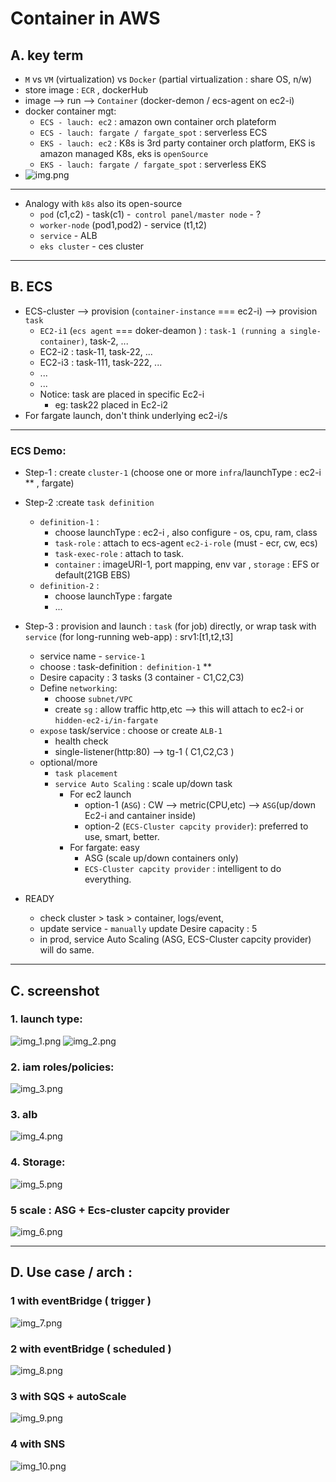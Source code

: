 # Container in AWS
## A. key term
- `M` vs `VM` (virtualization) vs `Docker` (partial virtualization : share OS, n/w)
- store image : `ECR` , dockerHub
- image --> run --> `Container` (docker-demon / ecs-agent on ec2-i)
- docker container mgt:
  - `ECS - lauch: ec2` : amazon own container orch plateform
  - `ECS - lauch: fargate / fargate_spot` : serverless ECS
  - `EKS - lauch: ec2` : K8s is 3rd party container orch platform, EKS is amazon managed K8s, eks is `openSource`
  - `EKS - lauch: fargate / fargate_spot` : serverless EKS
- ![img.png](../99_img/compute/ecs/img.png)
--- 
- Analogy with `k8s` also its open-source
  - `pod` (c1,c2) - task(c1)
  -` control panel/master node` - ?
  - `worker-node` (pod1,pod2) - service (t1,t2)
  - `service` - ALB
  - `eks cluster` - ces cluster

---

## B. ECS 
- ECS-cluster --> provision (`container-instance` === ec2-i) --> provision `task`
  - `EC2-i1` (`ecs agent` === doker-deamon ) : `task-1 (running a single-container)`, task-2, ...
  - EC2-i2 : task-11, task-22, ...
  - EC2-i3 : task-111, task-222, ...
  - ...
  - ...
  - Notice: task are placed in specific Ec2-i
    - eg: task22 placed in Ec2-i2
- For fargate launch, don't think underlying ec2-i/s
---
### ECS Demo:
  - Step-1 : create `cluster-1` (choose one or more `infra`/launchType : ec2-i ** , fargate)
  - Step-2 :create `task definition`
    - `definition-1` :
      - choose launchType : ec2-i , also configure - os, cpu, ram, class
      - `task-role` : attach to ecs-agent `ec2-i-role` (must - ecr, cw, ecs)
      - `task-exec-role` : attach to task.
      - `container` : imageURI-1, port mapping,  env var , `storage` : EFS or default(21GB EBS)
    - `definition-2` : 
      - choose launchType : fargate
      - ...
      
  - Step-3 : provision and launch : `task` (for job) directly,  or wrap task with `service` (for long-running web-app) : srv1:[t1,t2,t3]
    - service name - `service-1`
    - choose :  task-definition :` definition-1` **
    - Desire capacity : 3 tasks (3 container - C1,C2,C3)
    - Define `networking`:
      - choose `subnet/VPC`
      - create `sg` : allow traffic http,etc --> this will attach to ec2-i or `hidden-ec2-i/in-fargate`
    - `expose` task/service : choose or create `ALB-1`
      - health check 
      - single-listener(http:80)  --> tg-1 ( C1,C2,C3 )
    - optional/more
      - `task placement`
      - `service Auto Scaling` : scale up/down task 
        - For ec2 launch
          - option-1 (`ASG`) : CW --> metric(CPU,etc) --> `ASG`(up/down Ec2-i and cantainer inside)
          - option-2 (`ECS-Cluster capcity provider`): preferred to use, smart, better.
        - For fargate: easy
          - ASG (scale up/down containers only)
          - `ECS-Cluster capcity provider` : intelligent to do everything.
      
  - READY
    - check cluster > task > container, logs/event,
    - update service - `manually` update Desire capacity : 5
    - in prod, service Auto Scaling (ASG, ECS-Cluster capcity provider) will do same.

---      
## C. screenshot
### 1. launch type:
![img_1.png](../99_img/compute/ecs/img_1.png) 
![img_2.png](../99_img/compute/ecs/img_2.png)
### 2. iam roles/policies:
![img_3.png](../99_img/compute/ecs/img_3.png)
### 3. alb
![img_4.png](../99_img/compute/ecs/img_4.png)
### 4. Storage:
![img_5.png](../99_img/compute/ecs/img_5.png)
### 5 scale : ASG + Ecs-cluster capcity provider
![img_6.png](../99_img/compute/ecs/img_6.png)

--- 
## D. Use case / arch :
### 1 with eventBridge ( trigger )
![img_7.png](../99_img/compute/ecs/img_7.png)
### 2 with eventBridge ( scheduled )
![img_8.png](../99_img/compute/ecs/img_8.png)
### 3 with SQS + autoScale
![img_9.png](../99_img/compute/ecs/img_9.png)
### 4 with SNS
![img_10.png](../99_img/compute/ecs/img_10.png)

